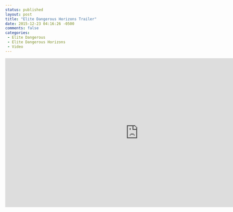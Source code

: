 ```yaml
---
status: published
layout: post
title: "Elite Dangerous Horizons Trailer"
date: 2015-12-23 04:16:26 -0500
comments: false
categories:
 - Elite Dangerous
 - Elite Dangerous Horizons
 - Video
---
```


<iframe  width="853" height="480" src="https://www.youtube.com/embed/VKWIJ-H-WxI?rel=0&amp;controls=1&amp;showinfo=0" frameborder="0" allowfullscreen></iframe>